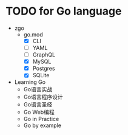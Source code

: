 # TODO for Go language

* zgo
  * go.mod
    * [x] CLI
    * [ ] YAML
    * [ ] GraphQL
    * [x] MySQL
    * [x] Postgres
    * [x] SQLite

* Learning Go
  * Go语言实战
  * Go语言程序设计
  * Go语言圣经
  * Go Web编程
  * Go in Practice
  * Go by example